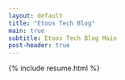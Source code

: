 ```yaml
---
layout: default
title: "Etoos Tech Blog"
main: true
subtitle: Etoos Tech Blog Main
post-header: true
---
```

{% include resume.html %}
